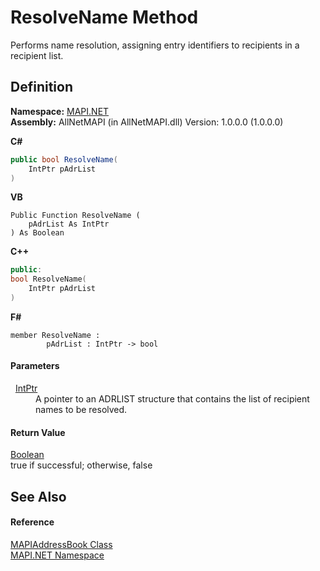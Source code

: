 # ResolveName Method


Performs name resolution, assigning entry identifiers to recipients in a recipient list.



## Definition
**Namespace:** <a href="5bef4637-66f8-16d4-e5f4-4d0da57a1538.md">MAPI.NET</a>  
**Assembly:** AllNetMAPI (in AllNetMAPI.dll) Version: 1.0.0.0 (1.0.0.0)

**C#**
``` C#
public bool ResolveName(
	IntPtr pAdrList
)
```
**VB**
``` VB
Public Function ResolveName ( 
	pAdrList As IntPtr
) As Boolean
```
**C++**
``` C++
public:
bool ResolveName(
	IntPtr pAdrList
)
```
**F#**
``` F#
member ResolveName : 
        pAdrList : IntPtr -> bool 
```



#### Parameters
<dl><dt>  <a href="https://learn.microsoft.com/dotnet/api/system.intptr" target="_blank" rel="noopener noreferrer">IntPtr</a></dt><dd>A pointer to an ADRLIST structure that contains the list of recipient names to be resolved.</dd></dl>

#### Return Value
<a href="https://learn.microsoft.com/dotnet/api/system.boolean" target="_blank" rel="noopener noreferrer">Boolean</a>  
true if successful; otherwise, false

## See Also


#### Reference
<a href="039f2a40-3232-755a-8642-c2f615c80c69.md">MAPIAddressBook Class</a>  
<a href="5bef4637-66f8-16d4-e5f4-4d0da57a1538.md">MAPI.NET Namespace</a>  
